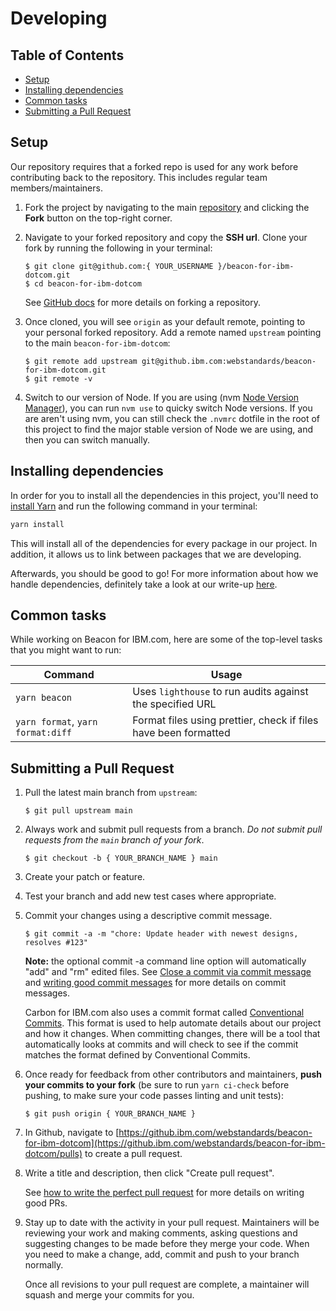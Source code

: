 # Developing

<!-- prettier-ignore-start -->
<!-- START doctoc generated TOC please keep comment here to allow auto update -->
<!-- DON'T EDIT THIS SECTION, INSTEAD RE-RUN doctoc TO UPDATE -->
## Table of Contents

- [Setup](#setup)
- [Installing dependencies](#installing-dependencies)
- [Common tasks](#common-tasks)
- [Submitting a Pull Request](#submitting-a-pull-request)

<!-- END doctoc generated TOC please keep comment here to allow auto update -->
<!-- prettier-ignore-end -->

## Setup

Our repository requires that a forked repo is used for any work before
contributing back to the repository. This includes regular team
members/maintainers.

1. Fork the project by navigating to the main
   [repository](https://github.ibm.com/webstandards/beacon-for-ibm-dotcom/) and
   clicking the **Fork** button on the top-right corner.

2. Navigate to your forked repository and copy the **SSH url**. Clone your fork
   by running the following in your terminal:

   ```
   $ git clone git@github.com:{ YOUR_USERNAME }/beacon-for-ibm-dotcom.git
   $ cd beacon-for-ibm-dotcom
   ```

   See [GitHub docs](https://help.github.com/articles/fork-a-repo/) for more
   details on forking a repository.

3. Once cloned, you will see `origin` as your default remote, pointing to your
   personal forked repository. Add a remote named `upstream` pointing to the
   main `beacon-for-ibm-dotcom`:

   ```
   $ git remote add upstream git@github.ibm.com:webstandards/beacon-for-ibm-dotcom.git
   $ git remote -v
   ```

4. Switch to our version of Node. If you are using (nvm
   [Node Version Manager](https://github.com/creationix/nvm)), you can run
   `nvm use` to quicky switch Node versions. If you are aren't using nvm, you
   can still check the `.nvmrc` dotfile in the root of this project to find the
   major stable version of Node we are using, and then you can switch manually.

## Installing dependencies

In order for you to install all the dependencies in this project, you'll need to
[install Yarn](https://yarnpkg.com/en/docs/install) and run the following
command in your terminal:

```bash
yarn install
```

This will install all of the dependencies for every package in our project. In
addition, it allows us to link between packages that we are developing.

Afterwards, you should be good to go! For more information about how we handle
dependencies, definitely take a look at our write-up
[here](https://github.ibm.com/webstandards/beacon-for-ibm-dotcom/blob/main/docs/dependencies.md).

## Common tasks

While working on Beacon for IBM.com, here are some of the top-level tasks that you might
want to run:

| Command                           | Usage                                                           |
| --------------------------------- | --------------------------------------------------------------- |
| `yarn beacon`                     | Uses `lighthouse` to run audits against the specified URL       |
| `yarn format`, `yarn format:diff` | Format files using prettier, check if files have been formatted |

## Submitting a Pull Request

1. Pull the latest main branch from `upstream`:

   ```
   $ git pull upstream main
   ```

2. Always work and submit pull requests from a branch. _Do not submit pull
   requests from the `main` branch of your fork_.

   ```
   $ git checkout -b { YOUR_BRANCH_NAME } main
   ```

3. Create your patch or feature.

4. Test your branch and add new test cases where appropriate.

5. Commit your changes using a descriptive commit message.

   ```
   $ git commit -a -m "chore: Update header with newest designs, resolves #123"
   ```

   **Note:** the optional commit -a command line option will automatically "add"
   and "rm" edited files. See
   [Close a commit via commit message](https://help.github.com/articles/closing-issues-via-commit-messages/)
   and
   [writing good commit messages](https://github.com/erlang/otp/wiki/Writing-good-commit-messages)
   for more details on commit messages.

   Carbon for IBM.com also uses a commit format called
   [Conventional Commits](https://www.conventionalcommits.org). This format is
   used to help automate details about our project and how it changes. When
   committing changes, there will be a tool that automatically looks at commits
   and will check to see if the commit matches the format defined by
   Conventional Commits.

6. Once ready for feedback from other contributors and maintainers, **push your
   commits to your fork** (be sure to run `yarn ci-check` before pushing, to
   make sure your code passes linting and unit tests):

   ```
   $ git push origin { YOUR_BRANCH_NAME }
   ```

7. In Github, navigate to
   [https://github.ibm.com/webstandards/beacon-for-ibm-dotcom](https://github.ibm.com/webstandards/beacon-for-ibm-dotcom/pulls)
   to create a pull request.

8. Write a title and description, then click "Create pull request".

   See
   [how to write the perfect pull request](https://github.com/blog/1943-how-to-write-the-perfect-pull-request)
   for more details on writing good PRs.

9. Stay up to date with the activity in your pull request. Maintainers will be
    reviewing your work and making comments, asking questions and suggesting
    changes to be made before they merge your code. When you need to make a
    change, add, commit and push to your branch normally.

    Once all revisions to your pull request are complete, a maintainer will
    squash and merge your commits for you.
